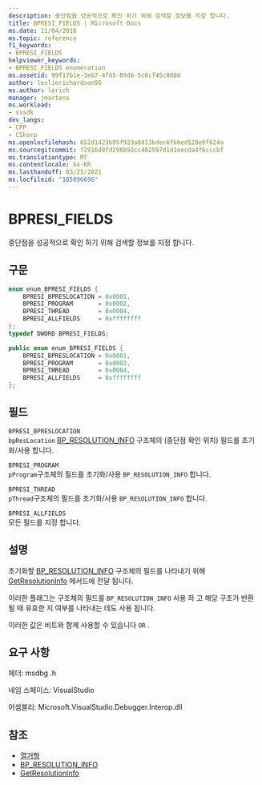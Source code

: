 ```yaml
---
description: 중단점을 성공적으로 확인 하기 위해 검색할 정보를 지정 합니다.
title: BPRESI_FIELDS | Microsoft Docs
ms.date: 11/04/2016
ms.topic: reference
f1_keywords:
- BPRESI_FIELDS
helpviewer_keywords:
- BPRESI_FIELDS enumeration
ms.assetid: 99f17b1e-3e67-4f85-89d6-5c6cf45c8008
author: leslierichardson95
ms.author: lerich
manager: jmartens
ms.workload:
- vssdk
dev_langs:
- CPP
- CSharp
ms.openlocfilehash: 652d1423b95f923a8413bdec6fbbed528e9f624a
ms.sourcegitcommit: f2916d8fd296b92cc402597d1d1eecda4f6cccbf
ms.translationtype: MT
ms.contentlocale: ko-KR
ms.lasthandoff: 03/25/2021
ms.locfileid: "105096696"
---
```

# <a name="bpresi_fields"></a>BPRESI_FIELDS
중단점을 성공적으로 확인 하기 위해 검색할 정보를 지정 합니다.

## <a name="syntax"></a>구문

```cpp
enum enum_BPRESI_FIELDS {
    BPRESI_BPRESLOCATION = 0x0001,
    BPRESI_PROGRAM       = 0x0002,
    BPRESI_THREAD        = 0x0004,
    BPRESI_ALLFIELDS     = 0xffffffff
};
typedef DWORD BPRESI_FIELDS;
```

```csharp
public enum enum_BPRESI_FIELDS {
    BPRESI_BPRESLOCATION = 0x0001,
    BPRESI_PROGRAM       = 0x0002,
    BPRESI_THREAD        = 0x0004,
    BPRESI_ALLFIELDS     = 0xffffffff
};
```

## <a name="fields"></a>필드
`BPRESI_BPRESLOCATION`\
`bpResLocation` [BP_RESOLUTION_INFO](../../../extensibility/debugger/reference/bp-resolution-info.md) 구조체의 (중단점 확인 위치) 필드를 초기화/사용 합니다.

`BPRESI_PROGRAM`\
`pProgram`구조체의 필드를 초기화/사용 `BP_RESOLUTION_INFO` 합니다.

`BPRESI_THREAD`\
`pThread`구조체의 필드를 초기화/사용 `BP_RESOLUTION_INFO` 합니다.

`BPRESI_ALLFIELDS`\
모든 필드를 지정 합니다.

## <a name="remarks"></a>설명
초기화할 [BP_RESOLUTION_INFO](../../../extensibility/debugger/reference/bp-resolution-info.md) 구조체의 필드를 나타내기 위해 [GetResolutionInfo](../../../extensibility/debugger/reference/idebugbreakpointresolution2-getresolutioninfo.md) 메서드에 전달 됩니다.

이러한 플래그는 구조체의 필드를 `BP_RESOLUTION_INFO` 사용 하 고 해당 구조가 반환 될 때 유효한 지 여부를 나타내는 데도 사용 됩니다.

이러한 값은 비트와 함께 사용할 수 있습니다 `OR` .

## <a name="requirements"></a>요구 사항
헤더: msdbg .h

네임 스페이스: VisualStudio

어셈블리: Microsoft.VisualStudio.Debugger.Interop.dll

## <a name="see-also"></a>참조
- [열거형](../../../extensibility/debugger/reference/enumerations-visual-studio-debugging.md)
- [BP_RESOLUTION_INFO](../../../extensibility/debugger/reference/bp-resolution-info.md)
- [GetResolutionInfo](../../../extensibility/debugger/reference/idebugbreakpointresolution2-getresolutioninfo.md)
